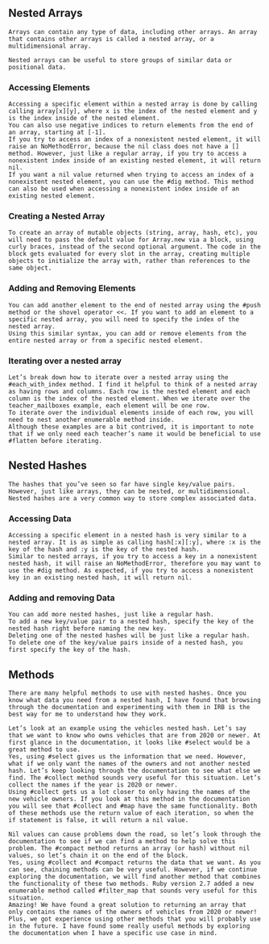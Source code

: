 ## Nested Arrays

    Arrays can contain any type of data, including other arrays. An array that contains other arrays is called a nested array, or a multidimensional array.

    Nested arrays can be useful to store groups of similar data or positional data.

### Accessing Elements

    Accessing a specific element within a nested array is done by calling calling array[x][y], where x is the index of the nested element and y is the index inside of the nested element.
    You can also use negative indices to return elements from the end of an array, starting at [-1].
    If you try to access an index of a nonexistent nested element, it will raise an NoMethodError, because the nil class does not have a [] method. However, just like a regular array, if you try to access a nonexistent index inside of an existing nested element, it will return nil.
    If you want a nil value returned when trying to access an index of a nonexistent nested element, you can use the #dig method. This method can also be used when accessing a nonexistent index inside of an existing nested element.

### Creating a Nested Array

    To create an array of mutable objects (string, array, hash, etc), you will need to pass the default value for Array.new via a block, using curly braces, instead of the second optional argument. The code in the block gets evaluated for every slot in the array, creating multiple objects to initialize the array with, rather than references to the same object.

### Adding and Removing Elements

    You can add another element to the end of nested array using the #push method or the shovel operator <<. If you want to add an element to a specific nested array, you will need to specify the index of the nested array.
    Using this similar syntax, you can add or remove elements from the entire nested array or from a specific nested element.

### Iterating over a nested array

    Let’s break down how to iterate over a nested array using the #each_with_index method. I find it helpful to think of a nested array as having rows and columns. Each row is the nested element and each column is the index of the nested element. When we iterate over the teacher_mailboxes example, each element will be one row.
    To iterate over the individual elements inside of each row, you will need to nest another enumerable method inside.
    Although these examples are a bit contrived, it is important to note that if we only need each teacher’s name it would be beneficial to use #flatten before iterating.

## Nested Hashes

    The hashes that you’ve seen so far have single key/value pairs. However, just like arrays, they can be nested, or multidimensional. Nested hashes are a very common way to store complex associated data.

### Accessing Data

    Accessing a specific element in a nested hash is very similar to a nested array. It is as simple as calling hash[:x][:y], where :x is the key of the hash and :y is the key of the nested hash.
    Similar to nested arrays, if you try to access a key in a nonexistent nested hash, it will raise an NoMethodError, therefore you may want to use the #dig method. As expected, if you try to access a nonexistent key in an existing nested hash, it will return nil.

### Adding and removing Data

    You can add more nested hashes, just like a regular hash.
    To add a new key/value pair to a nested hash, specify the key of the nested hash right before naming the new key.
    Deleting one of the nested hashes will be just like a regular hash.
    To delete one of the key/value pairs inside of a nested hash, you first specify the key of the hash.

## Methods

    There are many helpful methods to use with nested hashes. Once you know what data you need from a nested hash, I have found that browsing through the documentation and experimenting with them in IRB is the best way for me to understand how they work.

    Let’s look at an example using the vehicles nested hash. Let’s say that we want to know who owns vehicles that are from 2020 or newer. At first glance in the documentation, it looks like #select would be a great method to use.
    Yes, using #select gives us the information that we need. However, what if we only want the names of the owners and not another nested hash. Let’s keep looking through the documentation to see what else we find. The #collect method sounds very useful for this situation. Let’s collect the names if the year is 2020 or newer.
    Using #collect gets us a lot closer to only having the names of the new vehicle owners. If you look at this method in the documentation you will see that #collect and #map have the same functionality. Both of these methods use the return value of each iteration, so when the if statement is false, it will return a nil value.

    Nil values can cause problems down the road, so let’s look through the documentation to see if we can find a method to help solve this problem. The #compact method returns an array (or hash) without nil values, so let’s chain it on the end of the block.
    Yes, using #collect and #compact returns the data that we want. As you can see, chaining methods can be very useful. However, if we continue exploring the documentation, we will find another method that combines the functionality of these two methods. Ruby version 2.7 added a new enumerable method called #filter_map that sounds very useful for this situation.
    Amazing! We have found a great solution to returning an array that only contains the names of the owners of vehicles from 2020 or newer! Plus, we got experience using other methods that you will probably use in the future. I have found some really useful methods by exploring the documentation when I have a specific use case in mind.
